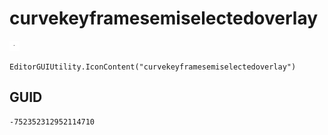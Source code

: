 # curvekeyframesemiselectedoverlay
![](/img/curvekeyframesemiselectedoverlay.png)

``` CSharp
EditorGUIUtility.IconContent("curvekeyframesemiselectedoverlay")
```
## GUID
```
-752352312952114710
```
